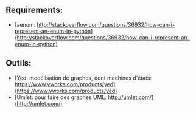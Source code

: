## Requirements: 
- [aenum: http://stackoverflow.com/questions/36932/how-can-i-represent-an-enum-in-python](http://stackoverflow.com/questions/36932/how-can-i-represent-an-enum-in-python)

## Outils:
- [Yed: modélisation de graphes, dont machines d'états: https://www.yworks.com/products/yed](https://www.yworks.com/products/yed)
- [Umlet: pour faire des graphes UML: http://umlet.com/](http://umlet.com/)
